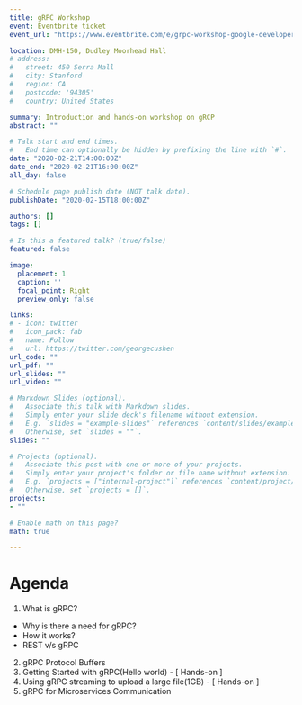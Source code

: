 ```yaml
---
title: gRPC Workshop
event: Eventbrite ticket
event_url: "https://www.eventbrite.com/e/grpc-workshop-google-developers-student-club-tickets-95008465879"

location: DMH-150, Dudley Moorhead Hall
# address:
#   street: 450 Serra Mall
#   city: Stanford
#   region: CA
#   postcode: '94305'
#   country: United States

summary: Introduction and hands-on workshop on gRCP
abstract: ""

# Talk start and end times.
#   End time can optionally be hidden by prefixing the line with `#`.
date: "2020-02-21T14:00:00Z"
date_end: "2020-02-21T16:00:00Z"
all_day: false

# Schedule page publish date (NOT talk date).
publishDate: "2020-02-15T18:00:00Z"

authors: []
tags: []

# Is this a featured talk? (true/false)
featured: false

image:
  placement: 1
  caption: ''
  focal_point: Right
  preview_only: false

links:
# - icon: twitter
#   icon_pack: fab
#   name: Follow
#   url: https://twitter.com/georgecushen
url_code: ""
url_pdf: ""
url_slides: ""
url_video: ""

# Markdown Slides (optional).
#   Associate this talk with Markdown slides.
#   Simply enter your slide deck's filename without extension.
#   E.g. `slides = "example-slides"` references `content/slides/example-slides.md`.
#   Otherwise, set `slides = ""`.
slides: ""

# Projects (optional).
#   Associate this post with one or more of your projects.
#   Simply enter your project's folder or file name without extension.
#   E.g. `projects = ["internal-project"]` references `content/project/deep-learning/index.md`.
#   Otherwise, set `projects = []`.
projects:
- ""

# Enable math on this page?
math: true

---
```

# Agenda

1. What is gRPC?
  * Why is there a need for gRPC?
  * How it works?
  * REST v/s gRPC
2. gRPC Protocol Buffers
3. Getting Started with gRPC(Hello world) - [ Hands-on ]
4. Using gRPC streaming to upload a large file(1GB) - [ Hands-on ]
5. gRPC for Microservices Communication